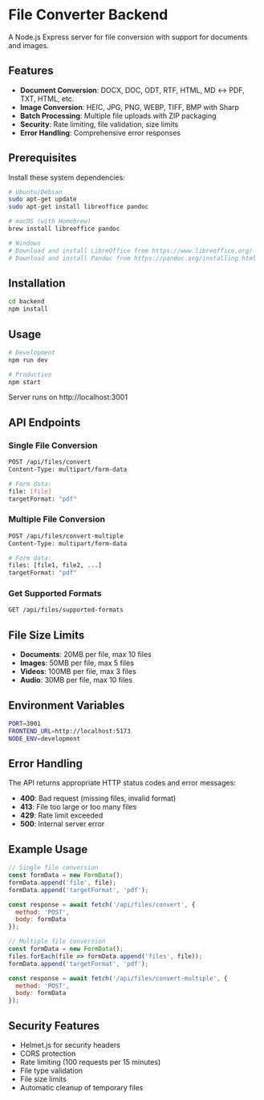 # File Converter Backend

A Node.js Express server for file conversion with support for documents and images.

## Features

- **Document Conversion**: DOCX, DOC, ODT, RTF, HTML, MD ↔ PDF, TXT, HTML, etc.
- **Image Conversion**: HEIC, JPG, PNG, WEBP, TIFF, BMP with Sharp
- **Batch Processing**: Multiple file uploads with ZIP packaging
- **Security**: Rate limiting, file validation, size limits
- **Error Handling**: Comprehensive error responses

## Prerequisites

Install these system dependencies:

```bash
# Ubuntu/Debian
sudo apt-get update
sudo apt-get install libreoffice pandoc

# macOS (with Homebrew)
brew install libreoffice pandoc

# Windows
# Download and install LibreOffice from https://www.libreoffice.org/
# Download and install Pandoc from https://pandoc.org/installing.html
```

## Installation

```bash
cd backend
npm install
```

## Usage

```bash
# Development
npm run dev

# Production
npm start
```

Server runs on http://localhost:3001

## API Endpoints

### Single File Conversion
```bash
POST /api/files/convert
Content-Type: multipart/form-data

# Form data:
file: [file]
targetFormat: "pdf"
```

### Multiple File Conversion
```bash
POST /api/files/convert-multiple
Content-Type: multipart/form-data

# Form data:
files: [file1, file2, ...]
targetFormat: "pdf"
```

### Get Supported Formats
```bash
GET /api/files/supported-formats
```

## File Size Limits

- **Documents**: 20MB per file, max 10 files
- **Images**: 50MB per file, max 5 files  
- **Videos**: 100MB per file, max 3 files
- **Audio**: 30MB per file, max 10 files

## Environment Variables

```bash
PORT=3001
FRONTEND_URL=http://localhost:5173
NODE_ENV=development
```

## Error Handling

The API returns appropriate HTTP status codes and error messages:

- **400**: Bad request (missing files, invalid format)
- **413**: File too large or too many files
- **429**: Rate limit exceeded
- **500**: Internal server error

## Example Usage

```javascript
// Single file conversion
const formData = new FormData();
formData.append('file', file);
formData.append('targetFormat', 'pdf');

const response = await fetch('/api/files/convert', {
  method: 'POST',
  body: formData
});

// Multiple file conversion
const formData = new FormData();
files.forEach(file => formData.append('files', file));
formData.append('targetFormat', 'pdf');

const response = await fetch('/api/files/convert-multiple', {
  method: 'POST',
  body: formData
});
```

## Security Features

- Helmet.js for security headers
- CORS protection
- Rate limiting (100 requests per 15 minutes)
- File type validation
- File size limits
- Automatic cleanup of temporary files
